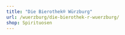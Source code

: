 ```yaml
---
title: "Die Bierothek® Würzburg"
url: /wuerzburg/die-bierothek-r-wuerzburg/
shop: Spirituosen
---
```

